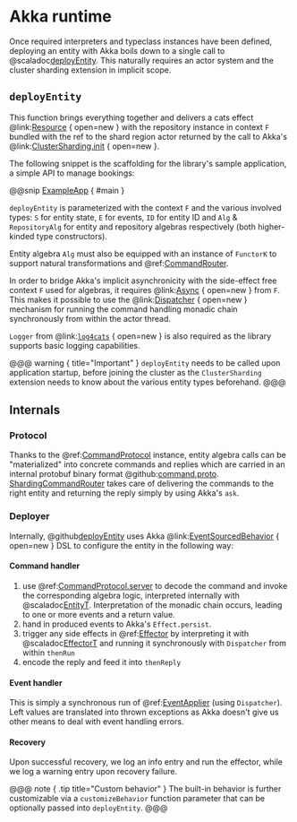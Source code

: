 # Akka runtime

Once required interpreters and typeclass instances have been defined, deploying an entity with Akka boils down to a single call to @scaladoc[deployEntity](endless.runtime.akka.Deployer). This naturally requires an actor system and the cluster sharding extension in implicit scope.

## `deployEntity`
This function brings everything together and delivers a cats effect @link:[Resource](https://typelevel.org/cats-effect/docs/std/resource) { open=new } with the repository instance in context `F` bundled with the ref to the shard region actor returned by the call to Akka's @link:[ClusterSharding.init](https://doc.akka.io/docs/akka/current/typed/cluster-sharding.html#basic-example) { open=new }.

The following snippet is the scaffolding for the library's sample application, a simple API to manage bookings:

@@snip [ExampleApp](/example/src/main/scala/endless/example/ExampleApp.scala) { #main }

`deployEntity` is parameterized with the context `F` and the various involved types: `S` for  entity state, `E` for events, `ID` for entity ID and `Alg` & `RepositoryAlg` for entity and repository algebras respectively (both higher-kinded type constructors).

Entity algebra `Alg` must also be equipped with an instance of `FunctorK` to support natural transformations and @ref:[CommandRouter](router.md).   

In order to bridge Akka's implicit asynchronicity with the side-effect free context `F` used for algebras, it requires @link:[Async](https://typelevel.org/cats-effect/docs/typeclasses/async) { open=new } from `F`. This makes it possible to use the @link:[Dispatcher](https://typelevel.org/cats-effect/docs/std/dispatcher) { open=new } mechanism for running the command handling monadic chain synchronously from within the actor thread.

`Logger` from @link:[`log4cats`](https://github.com/typelevel/log4cats) { open=new } is also required as the library supports basic logging capabilities.

@@@ warning { title="Important" }
`deployEntity` needs to be called upon application startup, before joining the cluster as the `ClusterSharding` extension needs to know about the various entity types beforehand.
@@@

## Internals

### Protocol
Thanks to the @ref:[CommandProtocol](protocol.md) instance, entity algebra calls can be "materialized" into concrete commands and replies which are carried in an internal protobuf binary format @github:[command.proto](/runtime/src/main/protobuf/command.proto).
[ShardingCommandRouter](/runtime/src/main/scala/endless/runtime/akka/ShardingCommandRouter.scala) takes care of delivering the commands to the right entity and returning the reply simply by using Akka's `ask`.

### Deployer
Internally, @github[deployEntity](/runtime/src/main/scala/endless/runtime/akka/Deployer.scala) uses Akka @link:[EventSourcedBehavior](https://doc.akka.io/docs/akka/current/typed/persistence.html#example-and-core-api) { open=new } DSL to configure the entity in the following way:

#### Command handler

 1. use @ref:[CommandProtocol.server](protocol.md) to decode the command and invoke the corresponding algebra logic, interpreted internally with @scaladoc[EntityT](endless.core.interpret.EntityT). Interpretation of the monadic chain occurs, leading to one or more events and a return value. 
 2. hand in produced events to Akka's `Effect.persist`.
 3. trigger any side effects in @ref:[Effector](effector.md) by interpreting it with @scaladoc[EffectorT](endless.core.interpret.EffectorT) and running it synchronously with `Dispatcher` from within `thenRun`
 4. encode the reply and feed it into `thenReply`
 
#### Event handler 
This is simply a synchronous run of @ref:[EventApplier](applier.md) (using `Dispatcher`). Left values are translated into thrown exceptions as Akka doesn't give us other means to deal with event handling errors.

#### Recovery
Upon successful recovery, we log an info entry and run the effector, while we log a warning entry upon recovery failure.

@@@ note { .tip title="Custom behavior" } 
The built-in behavior is further customizable via a `customizeBehavior` function parameter that can be optionally passed into `deployEntity`. 
@@@